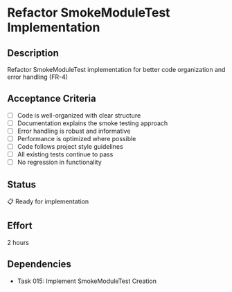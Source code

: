 # Refactor SmokeModuleTest Implementation

## Description
Refactor SmokeModuleTest implementation for better code organization and error handling (FR-4)

## Acceptance Criteria
- [ ] Code is well-organized with clear structure
- [ ] Documentation explains the smoke testing approach
- [ ] Error handling is robust and informative
- [ ] Performance is optimized where possible
- [ ] Code follows project style guidelines
- [ ] All existing tests continue to pass
- [ ] No regression in functionality

## Status
📋 Ready for implementation

## Effort
2 hours

## Dependencies
- Task 015: Implement SmokeModuleTest Creation